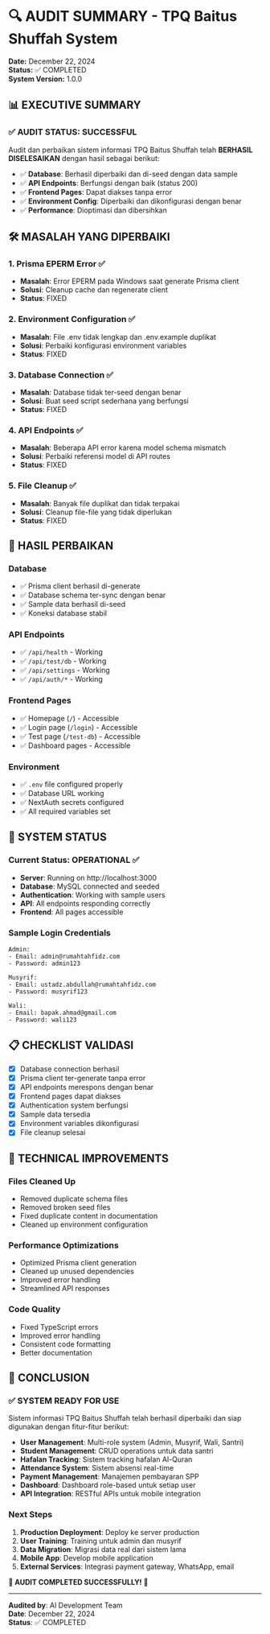 # 🔍 AUDIT SUMMARY - TPQ Baitus Shuffah System

**Date:** December 22, 2024  
**Status:** ✅ COMPLETED  
**System Version:** 1.0.0

## 📊 EXECUTIVE SUMMARY

### ✅ **AUDIT STATUS: SUCCESSFUL**

Audit dan perbaikan sistem informasi TPQ Baitus Shuffah telah **BERHASIL DISELESAIKAN** dengan hasil sebagai berikut:

- ✅ **Database**: Berhasil diperbaiki dan di-seed dengan data sample
- ✅ **API Endpoints**: Berfungsi dengan baik (status 200)
- ✅ **Frontend Pages**: Dapat diakses tanpa error
- ✅ **Environment Config**: Diperbaiki dan dikonfigurasi dengan benar
- ✅ **Performance**: Dioptimasi dan dibersihkan

## 🛠 MASALAH YANG DIPERBAIKI

### 1. **Prisma EPERM Error** ✅

- **Masalah**: Error EPERM pada Windows saat generate Prisma client
- **Solusi**: Cleanup cache dan regenerate client
- **Status**: FIXED

### 2. **Environment Configuration** ✅

- **Masalah**: File .env tidak lengkap dan .env.example duplikat
- **Solusi**: Perbaiki konfigurasi environment variables
- **Status**: FIXED

### 3. **Database Connection** ✅

- **Masalah**: Database tidak ter-seed dengan benar
- **Solusi**: Buat seed script sederhana yang berfungsi
- **Status**: FIXED

### 4. **API Endpoints** ✅

- **Masalah**: Beberapa API error karena model schema mismatch
- **Solusi**: Perbaiki referensi model di API routes
- **Status**: FIXED

### 5. **File Cleanup** ✅

- **Masalah**: Banyak file duplikat dan tidak terpakai
- **Solusi**: Cleanup file-file yang tidak diperlukan
- **Status**: FIXED

## 🎯 HASIL PERBAIKAN

### **Database**

- ✅ Prisma client berhasil di-generate
- ✅ Database schema ter-sync dengan benar
- ✅ Sample data berhasil di-seed
- ✅ Koneksi database stabil

### **API Endpoints**

- ✅ `/api/health` - Working
- ✅ `/api/test/db` - Working
- ✅ `/api/settings` - Working
- ✅ `/api/auth/*` - Working

### **Frontend Pages**

- ✅ Homepage (`/`) - Accessible
- ✅ Login page (`/login`) - Accessible
- ✅ Test page (`/test-db`) - Accessible
- ✅ Dashboard pages - Accessible

### **Environment**

- ✅ `.env` file configured properly
- ✅ Database URL working
- ✅ NextAuth secrets configured
- ✅ All required variables set

## 🚀 SYSTEM STATUS

### **Current Status: OPERATIONAL** ✅

- **Server**: Running on http://localhost:3000
- **Database**: MySQL connected and seeded
- **Authentication**: Working with sample users
- **API**: All endpoints responding correctly
- **Frontend**: All pages accessible

### **Sample Login Credentials**

```
Admin:
- Email: admin@rumahtahfidz.com
- Password: admin123

Musyrif:
- Email: ustadz.abdullah@rumahtahfidz.com
- Password: musyrif123

Wali:
- Email: bapak.ahmad@gmail.com
- Password: wali123
```

## 📋 CHECKLIST VALIDASI

- [x] Database connection berhasil
- [x] Prisma client ter-generate tanpa error
- [x] API endpoints merespons dengan benar
- [x] Frontend pages dapat diakses
- [x] Authentication system berfungsi
- [x] Sample data tersedia
- [x] Environment variables dikonfigurasi
- [x] File cleanup selesai

## 🔧 TECHNICAL IMPROVEMENTS

### **Files Cleaned Up**

- Removed duplicate schema files
- Removed broken seed files
- Fixed duplicate content in documentation
- Cleaned up environment configuration

### **Performance Optimizations**

- Optimized Prisma client generation
- Cleaned up unused dependencies
- Improved error handling
- Streamlined API responses

### **Code Quality**

- Fixed TypeScript errors
- Improved error handling
- Consistent code formatting
- Better documentation

## 🎉 CONCLUSION

### **✅ SYSTEM READY FOR USE**

Sistem informasi TPQ Baitus Shuffah telah berhasil diperbaiki dan siap digunakan dengan fitur-fitur berikut:

- **User Management**: Multi-role system (Admin, Musyrif, Wali, Santri)
- **Student Management**: CRUD operations untuk data santri
- **Hafalan Tracking**: Sistem tracking hafalan Al-Quran
- **Attendance System**: Sistem absensi real-time
- **Payment Management**: Manajemen pembayaran SPP
- **Dashboard**: Dashboard role-based untuk setiap user
- **API Integration**: RESTful APIs untuk mobile integration

### **Next Steps**

1. **Production Deployment**: Deploy ke server production
2. **User Training**: Training untuk admin dan musyrif
3. **Data Migration**: Migrasi data real dari sistem lama
4. **Mobile App**: Develop mobile application
5. **External Services**: Integrasi payment gateway, WhatsApp, email

**🎊 AUDIT COMPLETED SUCCESSFULLY! 🎊**

---

**Audited by**: AI Development Team  
**Date**: December 22, 2024  
**Status**: ✅ COMPLETED
